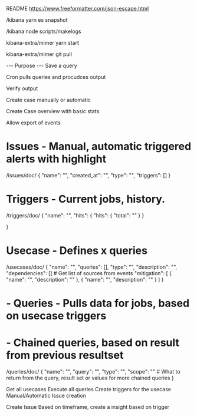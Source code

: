 README
https://www.freeformatter.com/json-escape.html

/kibana
yarn es snapshot

/kibana
node scripts/makelogs

kibana-extra/mimer
yarn start

kibana-extra/mimer
git pull

--- Purpose ---
Save a query

Cron pulls queries and procudces output

Verify output

Create case manually or automatic

Create Case overview with basic stats

Allow export of events

# Issues - Manual, automatic triggered alerts with highlight
/issues/doc/
{
	"name": "",
	"created_at": "",
	"type": "",
	"triggers": []
}
# Triggers - Current jobs, history.
/triggers/doc/
{
	"name": "",
	"hits": {
		"hits": {
			"total": ""
		}
	}
	
}
# Usecase - Defines x queries
/usecases/doc/
{
	"name": "",
	"queries": [],
	"type": "",
	"description": "",
	"dependencies": [] # Get list of sources from events
	"mitigation": [
		{
			"name": "",
			"description": ""
		},
		{	"name": "",
			"description": ""
		}
	]
}
# - Queries - Pulls data for jobs, based on usecase triggers
# - Chained queries, based on result from previous resultset
/queries/doc/
{
	"name":  "",
	"query": "",
	"type": "",
	"scope": "" # What to return from the query, result set or values for more chained queries
}

Get all usecases
	Execute all queries
		Create triggers for the usecase
			Manual/Automatic Issue creation
			
Create Issue
	Based on timeframe, create a insight based on trigger
	